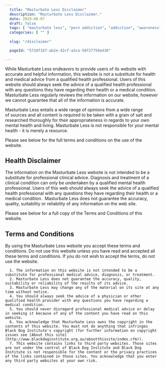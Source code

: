 ```yaml
---
  title: "Masturbate Less Disclaimer"
  description: "Masturbate Less Disclaimer."
  date: 2019-08-07
  draft: false
  tags: [ "masturbate less", "porn addiction", "addiction", "awareness", "nofap", "neverfap", "neverfap deluxe", "neverfap basics", "nofap podcast", "neverfap podcast", "neverfap deluxe podcast" ]
  categories: [ "" ]
  
  slug: "/disclaimer"

  pageId: "5718f167-ab2e-42cf-a3ca-58f27759a430"

---
```



While Masturbate Less endeavors to provide users of its website with accurate and helpful information, this website is not a substitute for health and medical advice from a qualified health professional. Users of this website should always seek the advice of a qualified health professional with any questions they have regarding their health or a medical condition. Masturbate Less regularly reviews the information on our website, however we cannot guarantee that all of the information is accurate.

Masturbate Less entails a wide range of opinions from a wide range of sources and all content is required to be taken with a grain of salt and researched thoroughly for their appropriateness in regards to your own mental health and living. Masturbate Less is not responsible for your mental health - it is merely a resource.

Please see below for the full terms and conditions on the use of the website.


## Health Disclaimer


The information on the Masturbate Less website is not intended to be a substitute for professional clinical advice. Diagnosis and treatment of a clinical condition can only be undertaken by a qualified mental health professional. Users of this web should always seek the advice of a qualified health professional with any questions they have regarding their health or a medical condition.  Masturbate Less does not guarantee the accuracy, quality, suitability or reliability of any information on the web site.

Please see below for a full copy of the Terms and Conditions of this website.


## Terms and Conditions


By using the Masturbate Less website you accept these terms and conditions. Do not use this website unless you have read and accepted all these terms and conditions. If you do not wish to accept the terms, do not use the website.



	  1. The information on this website is not intended to be a substitute for professional medical advice, diagnosis, or treatment.
	  2. Masturbate Less does not guarantee the accuracy, quality, suitability or reliability of the results of its advice.
	  3. Masturbate Less may change any of the material on its site at any time without notice.
	  4. You should always seek the advice of a physician or other qualified health provider with any questions you have regarding a medical condition.
	  5. You should never disregard professional medical advice or delay in seeking it because of any of the content you have read on this website.
	  6. You acknowledge that Masturbate Less owns the copyright in the contents of this website. You must not do anything that infringes Black Dog Institute's copyright (for further information on copyright issues see [About this site](http://www.blackdoginstitute.org.au/aboutthissite/index.cfm)).
	  7. This website contains links to third party websites. Those sites are not under the control of Black Dog Institute and Black Dog Institute is not responsible for the content or the privacy practices of the links contained in those sites. You acknowledge that you enter any third party websites at your own risk.






